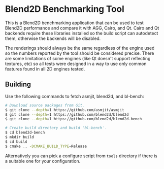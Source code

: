 Blend2D Benchmarking Tool
=========================

This is a Blend2D benchmarking application that can be used to test Blend2D performance and compare it with AGG, Cairo, and Qt. Cairo and Qt backends require these libraries installed so the build script can autodetect them, otherwise the backends will be disabled.

The renderings should always be the same regardless of the engine used so the numbers reported by the tool should be considered precise. There are some limitations of some engines (like Qt doesn't support reflecting textures, etc) so all tests were designed in a way to use only common features found in all 2D engines tested.

Building
--------

Use the following commands to fetch asmjit, blend2d, and bl-bench:

```bash
# Download source packages from Git.
$ git clone --depth=1 https://github.com/asmjit/asmjit
$ git clone --depth=1 https://github.com/blend2d/blend2d
$ git clone --depth=1 https://github.com/blend2d/blend2d-bench

# Create build directory and build 'bl-bench'.
$ cd blend2d-bench
$ mkdir build
$ cd build
$ cmake .. -DCMAKE_BUILD_TYPE=Release
```

Alternatively you can pick a configure script from `tools` directory if there is a suitable one for your configuration.
